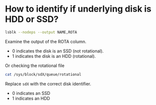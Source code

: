 # How to identify if underlying disk is HDD or SSD?

```sh
lsblk --nodeps --output NAME,ROTA
```

Examine the output of the ROTA column.

* 0 indicates the disk is an SSD (not rotational).
* 1 indicates the disk is an HDD (rotational).

Or checking the rotational file

```sh
cat /sys/block/sdX/queue/rotational
```

Replace `sdX` with the correct disk identifier.

* 0 indicates an SSD
* 1 indicates an HDD
